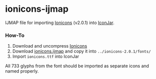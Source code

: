 # ionicons-ijmap
IJMAP file for importing [Ionicons](http://ionicons.com) (v2.0.1) into [IconJar](https://geticonjar.com).

### How-To
1. Download and uncompress [Ionicons](http://ionicons.com)
2. Download [ionicons.ijmap](https://raw.githubusercontent.com/FredericRuaudel/ionicons-ijmap/master/ionicons.ijmap) and copy it into `../ionicons-2.0.1/fonts/`
3. Import `ionicons.ttf` into IconJar

All 733 glyphs from the font should be imported as separate icons and named properly.